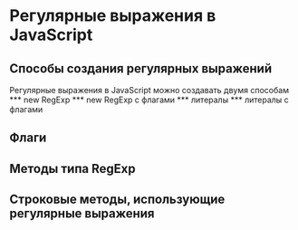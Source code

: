 # Регулярные выражения в JavaScript

## Способы создания регулярных выражений

Регулярные выражения в JavaScript можно создавать двумя способам
*** new RegExp
*** new RegExp с флагами
*** литералы
*** литералы с флагами

## Флаги

## Методы типа RegExp

## Строковые методы, использующие регулярные выражения
